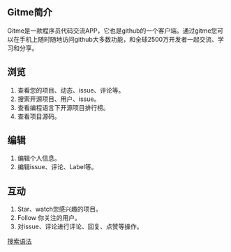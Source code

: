 ## Gitme简介

Gitme是一款程序员代码交流APP，它也是github的一个客户端。通过gitme您可以在手机上随时随地访问github大多数功能，和全球2500万开发者一起交流、学习和分享。

## 浏览
1. 查看您的项目、动态、issue、评论等。
2. 搜索开源项目、用户、issue。
3. 查看编程语言下开源项目排行榜。
4. 查看项目源码。

## 编辑
1. 编辑个人信息。
2. 编辑issue、评论、Label等。

## 互动
1. Star、watch您感兴趣的项目。
2. Follow 你关注的用户。
3. 对issue、评论进行评论、回复、点赞等操作。

[搜索语法](./search_syntax.md)